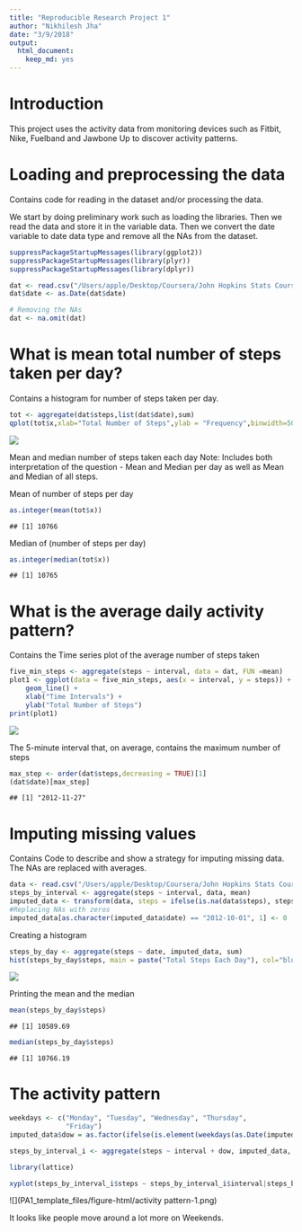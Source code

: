 ```yaml
---
title: "Reproducible Research Project 1"
author: "Nikhilesh Jha"
date: "3/9/2018"
output: 
  html_document: 
    keep_md: yes
---
```



# Introduction

This project uses the activity data from monitoring devices such as Fitbit, Nike, Fuelband and Jawbone Up to discover activity patterns.


# Loading and preprocessing the data

Contains code for reading in the dataset and/or processing the data.

We start by doing preliminary work such as loading the libraries. Then we read the data and store it in the variable data. Then we convert the date variable to date data type and remove all the NAs from the dataset.


```r
suppressPackageStartupMessages(library(ggplot2))
suppressPackageStartupMessages(library(plyr))
suppressPackageStartupMessages(library(dplyr))

dat <- read.csv("/Users/apple/Desktop/Coursera/John Hopkins Stats Course/Reproducible Research/activity.csv")
dat$date <- as.Date(dat$date)

# Removing the NAs
dat <- na.omit(dat)
```

# What is mean total number of steps taken per day?

Contains a histogram for number of steps taken per day.


```r
tot <- aggregate(dat$steps,list(dat$date),sum)
qplot(tot$x,xlab="Total Number of Steps",ylab = "Frequency",binwidth=500)
```

![](PA1_template_files/figure-html/unnamed-chunk-2-1.png)<!-- -->

Mean and median number of steps taken each day
Note: Includes both interpretation of the question - Mean and Median per day as well as Mean and Median of all steps.


Mean of number of steps per day


```r
as.integer(mean(tot$x))
```

```
## [1] 10766
```



Median of (number of steps per day)


```r
as.integer(median(tot$x))
```

```
## [1] 10765
```

# What is the average daily activity pattern?


 Contains the Time series plot of the average number of steps taken


```r
five_min_steps <- aggregate(steps ~ interval, data = dat, FUN =mean)
plot1 <- ggplot(data = five_min_steps, aes(x = interval, y = steps)) + 
    geom_line() +
    xlab("Time Intervals") + 
    ylab("Total Number of Steps")
print(plot1)
```

![](PA1_template_files/figure-html/unnamed-chunk-5-1.png)<!-- -->

The 5-minute interval that, on average, contains the maximum number of steps



```r
max_step <- order(dat$steps,decreasing = TRUE)[1]
(dat$date)[max_step]
```

```
## [1] "2012-11-27"
```

# Imputing missing values

Contains Code to describe and show a strategy for imputing missing data. The NAs are replaced with averages.


```r
data <- read.csv("/Users/apple/Desktop/Coursera/John Hopkins Stats Course/Reproducible Research/activity.csv")
steps_by_interval <- aggregate(steps ~ interval, data, mean)
imputed_data <- transform(data, steps = ifelse(is.na(data$steps), steps_by_interval$steps[match(data$interval, steps_by_interval$interval)], data$steps))
#Replacing NAs with zeros
imputed_data[as.character(imputed_data$date) == "2012-10-01", 1] <- 0
```

Creating a histogram


```r
steps_by_day <- aggregate(steps ~ date, imputed_data, sum)
hist(steps_by_day$steps, main = paste("Total Steps Each Day"), col="blue", xlab="Number of Steps")
```

![](PA1_template_files/figure-html/histogram-1.png)<!-- -->

Printing the mean and the median


```r
mean(steps_by_day$steps)
```

```
## [1] 10589.69
```

```r
median(steps_by_day$steps)
```

```
## [1] 10766.19
```


# The activity pattern


```r
weekdays <- c("Monday", "Tuesday", "Wednesday", "Thursday", 
              "Friday")
imputed_data$dow = as.factor(ifelse(is.element(weekdays(as.Date(imputed_data$date)),weekdays), "Weekday", "Weekend"))

steps_by_interval_i <- aggregate(steps ~ interval + dow, imputed_data, mean)

library(lattice)

xyplot(steps_by_interval_i$steps ~ steps_by_interval_i$interval|steps_by_interval_i$dow, main="Average Steps per Day by Interval",xlab="Interval", ylab="Steps",layout=c(1,2), type="l")
```

![](PA1_template_files/figure-html/activity pattern-1.png)<!-- -->

It looks like people move around a lot more on Weekends.
